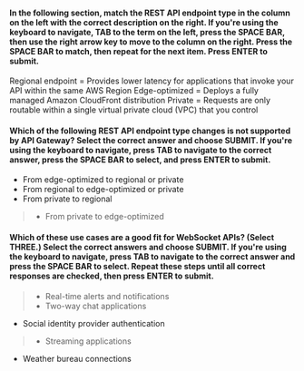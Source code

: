 #### In the following section, match the REST API endpoint type in the column on the left with the correct description on the right. If you're using the keyboard to navigate, TAB to the term on the left, press the SPACE BAR, then use the right arrow key to move to the column on the right. Press the SPACE BAR to match, then repeat for the next item. Press ENTER to submit.

Regional endpoint = Provides lower latency for applications that invoke your API within the same AWS Region
Edge-optimized = Deploys a fully managed Amazon CloudFront distribution
Private = Requests are only routable within a single virtual private cloud (VPC) that you control


#### Which of the following REST API endpoint type changes is not supported by API Gateway? Select the correct answer and choose SUBMIT. If you're using the keyboard to navigate, press TAB to navigate to the correct answer, press the SPACE BAR to select, and press ENTER to submit.

- From edge-optimized to regional or private
- From regional to edge-optimized or private
- From private to regional
> - From private to edge-optimized


#### Which of these use cases are a good fit for WebSocket APIs? (Select THREE.) Select the correct answers and choose SUBMIT. If you're using the keyboard to navigate, press TAB to navigate to the correct answer and press the SPACE BAR to select. Repeat these steps until all correct responses are checked, then press ENTER to submit.

> - Real-time alerts and notifications
> - Two-way chat applications
- Social identity provider authentication
> - Streaming applications
- Weather bureau connections
